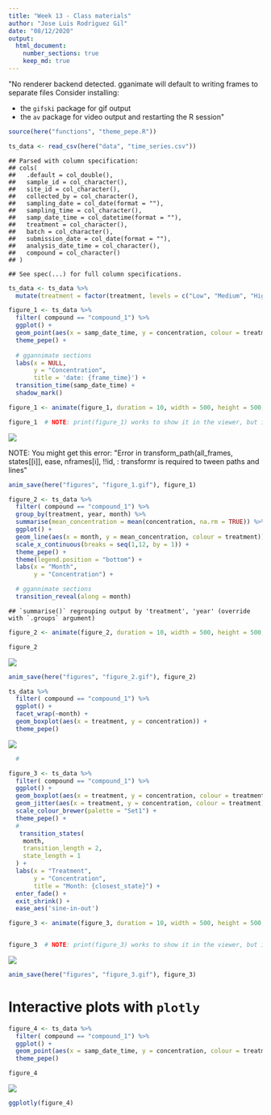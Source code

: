 ```yaml
---
title: "Week 13 - Class materials"
author: "Jose Luis Rodriguez Gil"
date: "08/12/2020"
output: 
  html_document:
    number_sections: true
    keep_md: true
---
```







"No renderer backend detected. gganimate will default to writing frames to separate files
Consider installing:
- the `gifski` package for gif output
- the `av` package for video output
and restarting the R session"



```r
source(here("functions", "theme_pepe.R"))
```


```r
ts_data <- read_csv(here("data", "time_series.csv"))
```

```
## Parsed with column specification:
## cols(
##   .default = col_double(),
##   sample_id = col_character(),
##   site_id = col_character(),
##   collected_by = col_character(),
##   sampling_date = col_date(format = ""),
##   sampling_time = col_character(),
##   samp_date_time = col_datetime(format = ""),
##   treatment = col_character(),
##   batch = col_character(),
##   submission_date = col_date(format = ""),
##   analysis_date_time = col_character(),
##   compound = col_character()
## )
```

```
## See spec(...) for full column specifications.
```

```r
ts_data <- ts_data %>% 
  mutate(treatment = factor(treatment, levels = c("Low", "Medium", "High")))
```



```r
figure_1 <- ts_data %>% 
  filter( compound == "compound_1") %>% 
  ggplot() +
  geom_point(aes(x = samp_date_time, y = concentration, colour = treatment)) +
  theme_pepe() +
  
  # ggannimate sections
  labs(x = NULL,
       y = "Concentration",
       title = 'date: {frame_time}') +
  transition_time(samp_date_time) +
  shadow_mark()

figure_1 <- animate(figure_1, duration = 10, width = 500, height = 500,  renderer = gifski_renderer(loop = TRUE))

figure_1  # NOTE: print(figure_1) works to show it in the viewer, but it wont knit the gif
```

![](week_12_files/figure-html/unnamed-chunk-3-1.gif)<!-- -->

NOTE: You might get this error: "Error in transform_path(all_frames, states[[i]], ease, nframes[i], !!id, : transformr is required to tween paths and lines"



```r
anim_save(here("figures", "figure_1.gif"), figure_1)
```




```r
figure_2 <- ts_data %>% 
  filter( compound == "compound_1") %>% 
  group_by(treatment, year, month) %>% 
  summarise(mean_concentration = mean(concentration, na.rm = TRUE)) %>% 
  ggplot() +
  geom_line(aes(x = month, y = mean_concentration, colour = treatment)) +
  scale_x_continuous(breaks = seq(1,12, by = 1)) +
  theme_pepe() +
  theme(legend.position = "bottom") +
  labs(x = "Month",
       y = "Concentration") +

  # ggannimate sections
  transition_reveal(along = month)
```

```
## `summarise()` regrouping output by 'treatment', 'year' (override with `.groups` argument)
```

```r
figure_2 <- animate(figure_2, duration = 10, width = 500, height = 500,  renderer = gifski_renderer(loop = TRUE))

figure_2
```

![](week_12_files/figure-html/unnamed-chunk-5-1.gif)<!-- -->


```r
anim_save(here("figures", "figure_2.gif"), figure_2)
```



```r
ts_data %>% 
  filter( compound == "compound_1") %>% 
  ggplot() +
  facet_wrap(~month) +
  geom_boxplot(aes(x = treatment, y = concentration)) +
  theme_pepe() 
```

![](week_12_files/figure-html/unnamed-chunk-7-1.png)<!-- -->

```r
  #
```


```r
figure_3 <- ts_data %>% 
  filter( compound == "compound_1") %>% 
  ggplot() +
  geom_boxplot(aes(x = treatment, y = concentration, colour = treatment)) +
  geom_jitter(aes(x = treatment, y = concentration, colour = treatment), alpha = 0.4) +
  scale_colour_brewer(palette = "Set1") +
  theme_pepe() +
  #
   transition_states(
    month,
    transition_length = 2,
    state_length = 1
  ) +
  labs(x = "Treatment",
       y = "Concentration",
       title = "Month: {closest_state}") +
  enter_fade() +
  exit_shrink() +
  ease_aes('sine-in-out')

figure_3 <- animate(figure_3, duration = 10, width = 500, height = 500,  renderer = gifski_renderer(loop = TRUE))


figure_3  # NOTE: print(figure_3) works to show it in the viewer, but it wont knit the gif
```

![](week_12_files/figure-html/unnamed-chunk-8-1.gif)<!-- -->




```r
anim_save(here("figures", "figure_3.gif"), figure_3)
```


# Interactive plots with `plotly`


```r
figure_4 <- ts_data %>% 
  filter( compound == "compound_1") %>% 
  ggplot() +
  geom_point(aes(x = samp_date_time, y = concentration, colour = treatment)) +
  theme_pepe()

figure_4
```

![](week_12_files/figure-html/unnamed-chunk-10-1.png)<!-- -->



```r
ggplotly(figure_4)
```

<!--html_preserve--><div id="htmlwidget-0844ae09ed7bc8106feb" style="width:672px;height:480px;" class="plotly html-widget"></div>
<script type="application/json" data-for="htmlwidget-0844ae09ed7bc8106feb">{"x":{"data":[{"x":[1516563540,1515947520,1516404240,1518805920,1519399380,1518374040,1520710200,1520703060,1521488220,1524666420,1523201340,1523730780,1527539280,1526758020,1526149200,1529426280,1529249340,1529447280,1531593000,1531938420,1531056000,1533926100,1533838860,1534609740,1537107840,1536081960,1536597360,1539451500,1539275580,1539627900,1542483360,1542043980,1541957700,1545427980,1544221200,1544636040],"y":[8.8998042889516,7.97741717550249,8.66017361115455,7.83130612338196,7.64332395442329,8.57440226785802,9.72336405518513,9.30161131533752,9.89637146380879,11.3326783845083,12.562977662209,11.5676956777516,17.1110800004959,16.5915194578982,16.5230431532937,19.8058268513551,19.4081241480042,20.0943596462983,25.0986215780183,25.4323797992534,25.1772210855143,26.0804795050324,25.4007486601353,27.4023929190043,18.4722258702898,18.0934249794729,18.2155183805578,17.8445552863473,16.3981593193746,17.0207560641562,13.9476670057137,14.0243496675771,13.5031917384942,9.64222904041534,9.39040912338845,9.00584608427111],"text":["samp_date_time: 2018-01-21 19:39:00<br />concentration:  8.899804<br />treatment: Low","samp_date_time: 2018-01-14 16:32:00<br />concentration:  7.977417<br />treatment: Low","samp_date_time: 2018-01-19 23:24:00<br />concentration:  8.660174<br />treatment: Low","samp_date_time: 2018-02-16 18:32:00<br />concentration:  7.831306<br />treatment: Low","samp_date_time: 2018-02-23 15:23:00<br />concentration:  7.643324<br />treatment: Low","samp_date_time: 2018-02-11 18:34:00<br />concentration:  8.574402<br />treatment: Low","samp_date_time: 2018-03-10 19:30:00<br />concentration:  9.723364<br />treatment: Low","samp_date_time: 2018-03-10 17:31:00<br />concentration:  9.301611<br />treatment: Low","samp_date_time: 2018-03-19 19:37:00<br />concentration:  9.896371<br />treatment: Low","samp_date_time: 2018-04-25 14:27:00<br />concentration: 11.332678<br />treatment: Low","samp_date_time: 2018-04-08 15:29:00<br />concentration: 12.562978<br />treatment: Low","samp_date_time: 2018-04-14 18:33:00<br />concentration: 11.567696<br />treatment: Low","samp_date_time: 2018-05-28 20:28:00<br />concentration: 17.111080<br />treatment: Low","samp_date_time: 2018-05-19 19:27:00<br />concentration: 16.591519<br />treatment: Low","samp_date_time: 2018-05-12 18:20:00<br />concentration: 16.523043<br />treatment: Low","samp_date_time: 2018-06-19 16:38:00<br />concentration: 19.805827<br />treatment: Low","samp_date_time: 2018-06-17 15:29:00<br />concentration: 19.408124<br />treatment: Low","samp_date_time: 2018-06-19 22:28:00<br />concentration: 20.094360<br />treatment: Low","samp_date_time: 2018-07-14 18:30:00<br />concentration: 25.098622<br />treatment: Low","samp_date_time: 2018-07-18 18:27:00<br />concentration: 25.432380<br />treatment: Low","samp_date_time: 2018-07-08 13:20:00<br />concentration: 25.177221<br />treatment: Low","samp_date_time: 2018-08-10 18:35:00<br />concentration: 26.080480<br />treatment: Low","samp_date_time: 2018-08-09 18:21:00<br />concentration: 25.400749<br />treatment: Low","samp_date_time: 2018-08-18 16:29:00<br />concentration: 27.402393<br />treatment: Low","samp_date_time: 2018-09-16 14:24:00<br />concentration: 18.472226<br />treatment: Low","samp_date_time: 2018-09-04 17:26:00<br />concentration: 18.093425<br />treatment: Low","samp_date_time: 2018-09-10 16:36:00<br />concentration: 18.215518<br />treatment: Low","samp_date_time: 2018-10-13 17:25:00<br />concentration: 17.844555<br />treatment: Low","samp_date_time: 2018-10-11 16:33:00<br />concentration: 16.398159<br />treatment: Low","samp_date_time: 2018-10-15 18:25:00<br />concentration: 17.020756<br />treatment: Low","samp_date_time: 2018-11-17 19:36:00<br />concentration: 13.947667<br />treatment: Low","samp_date_time: 2018-11-12 17:33:00<br />concentration: 14.024350<br />treatment: Low","samp_date_time: 2018-11-11 17:35:00<br />concentration: 13.503192<br />treatment: Low","samp_date_time: 2018-12-21 21:33:00<br />concentration:  9.642229<br />treatment: Low","samp_date_time: 2018-12-07 22:20:00<br />concentration:  9.390409<br />treatment: Low","samp_date_time: 2018-12-12 17:34:00<br />concentration:  9.005846<br />treatment: Low"],"type":"scatter","mode":"markers","marker":{"autocolorscale":false,"color":"rgba(248,118,109,1)","opacity":1,"size":5.66929133858268,"symbol":"circle","line":{"width":1.88976377952756,"color":"rgba(248,118,109,1)"}},"hoveron":"points","name":"Low","legendgroup":"Low","showlegend":true,"xaxis":"x","yaxis":"y","hoverinfo":"text","frame":null},{"x":[1514827320,1516480440,1516378980,1518971100,1519147980,1518960540,1521563640,1520368320,1521210540,1523982360,1524317580,1523900160,1526063040,1526919840,1525803960,1529346720,1529433480,1528482120,1531589580,1531762440,1531765920,1534537380,1534192320,1534008780,1537205580,1536852780,1536600720,1540143120,1539448140,1539876600,1542735000,1542814860,1542480060,1545082140,1544643300,1544890800],"y":[4.52194323641053,4.83841562586568,4.44616387939848,4.34939941877772,3.75723360349931,4.16804375378753,4.8676582452545,4.95798119521765,4.9916857500451,6.50730037350174,6.14388334437228,6.19572545361092,8.59299562685232,8.80978727173039,8.28415383411351,10.2440430951872,10.1516081282706,10.5223769568858,12.8850299431053,12.8659106249596,13.2189924909597,14.1309789424371,14.204079317467,13.8177944531019,9.42716295672828,9.71430350478703,9.22742514408329,9.01166751318734,8.35879878869335,8.91522040345487,7.17557828779023,7.5233160797478,7.59209483846108,5.81432756127589,5.06306692492583,5.42380783221483],"text":["samp_date_time: 2018-01-01 17:22:00<br />concentration:  4.521943<br />treatment: Medium","samp_date_time: 2018-01-20 20:34:00<br />concentration:  4.838416<br />treatment: Medium","samp_date_time: 2018-01-19 16:23:00<br />concentration:  4.446164<br />treatment: Medium","samp_date_time: 2018-02-18 16:25:00<br />concentration:  4.349399<br />treatment: Medium","samp_date_time: 2018-02-20 17:33:00<br />concentration:  3.757234<br />treatment: Medium","samp_date_time: 2018-02-18 13:29:00<br />concentration:  4.168044<br />treatment: Medium","samp_date_time: 2018-03-20 16:34:00<br />concentration:  4.867658<br />treatment: Medium","samp_date_time: 2018-03-06 20:32:00<br />concentration:  4.957981<br />treatment: Medium","samp_date_time: 2018-03-16 14:29:00<br />concentration:  4.991686<br />treatment: Medium","samp_date_time: 2018-04-17 16:26:00<br />concentration:  6.507300<br />treatment: Medium","samp_date_time: 2018-04-21 13:33:00<br />concentration:  6.143883<br />treatment: Medium","samp_date_time: 2018-04-16 17:36:00<br />concentration:  6.195725<br />treatment: Medium","samp_date_time: 2018-05-11 18:24:00<br />concentration:  8.592996<br />treatment: Medium","samp_date_time: 2018-05-21 16:24:00<br />concentration:  8.809787<br />treatment: Medium","samp_date_time: 2018-05-08 18:26:00<br />concentration:  8.284154<br />treatment: Medium","samp_date_time: 2018-06-18 18:32:00<br />concentration: 10.244043<br />treatment: Medium","samp_date_time: 2018-06-19 18:38:00<br />concentration: 10.151608<br />treatment: Medium","samp_date_time: 2018-06-08 18:22:00<br />concentration: 10.522377<br />treatment: Medium","samp_date_time: 2018-07-14 17:33:00<br />concentration: 12.885030<br />treatment: Medium","samp_date_time: 2018-07-16 17:34:00<br />concentration: 12.865911<br />treatment: Medium","samp_date_time: 2018-07-16 18:32:00<br />concentration: 13.218992<br />treatment: Medium","samp_date_time: 2018-08-17 20:23:00<br />concentration: 14.130979<br />treatment: Medium","samp_date_time: 2018-08-13 20:32:00<br />concentration: 14.204079<br />treatment: Medium","samp_date_time: 2018-08-11 17:33:00<br />concentration: 13.817794<br />treatment: Medium","samp_date_time: 2018-09-17 17:33:00<br />concentration:  9.427163<br />treatment: Medium","samp_date_time: 2018-09-13 15:33:00<br />concentration:  9.714304<br />treatment: Medium","samp_date_time: 2018-09-10 17:32:00<br />concentration:  9.227425<br />treatment: Medium","samp_date_time: 2018-10-21 17:32:00<br />concentration:  9.011668<br />treatment: Medium","samp_date_time: 2018-10-13 16:29:00<br />concentration:  8.358799<br />treatment: Medium","samp_date_time: 2018-10-18 15:30:00<br />concentration:  8.915220<br />treatment: Medium","samp_date_time: 2018-11-20 17:30:00<br />concentration:  7.175578<br />treatment: Medium","samp_date_time: 2018-11-21 15:41:00<br />concentration:  7.523316<br />treatment: Medium","samp_date_time: 2018-11-17 18:41:00<br />concentration:  7.592095<br />treatment: Medium","samp_date_time: 2018-12-17 21:29:00<br />concentration:  5.814328<br />treatment: Medium","samp_date_time: 2018-12-12 19:35:00<br />concentration:  5.063067<br />treatment: Medium","samp_date_time: 2018-12-15 16:20:00<br />concentration:  5.423808<br />treatment: Medium"],"type":"scatter","mode":"markers","marker":{"autocolorscale":false,"color":"rgba(0,186,56,1)","opacity":1,"size":5.66929133858268,"symbol":"circle","line":{"width":1.88976377952756,"color":"rgba(0,186,56,1)"}},"hoveron":"points","name":"Medium","legendgroup":"Medium","showlegend":true,"xaxis":"x","yaxis":"y","hoverinfo":"text","frame":null},{"x":[1515785520,1515612720,1516123440,1518625740,1518971280,1518794940,1521556320,1521567000,1521484200,1523474880,1523817240,1523038800,1526146080,1526924100,1525785960,1529349660,1529440020,1528752420,1531165020,1531679220,1531322760,1534015800,1534955280,1534537380,1537108500,1537021560,1537460940,1539797760,1539711300,1539801000,1542479100,1542479220,1542486660,1545248040,1544977440,1544293620],"y":[1.54322473881195,1.65290236258967,1.58566140337292,1.36978788982973,1.50742875256718,1.33030676883103,1.7145674414407,1.64565948833308,1.67731846086746,2.19279786614919,2.17378132387118,2.19235412440661,3.05600996140903,3.03226769700059,3.17887239341764,3.5136941968419,3.43022293565532,3.52478298909529,4.41097172392205,4.50970046571861,4.43601465791817,4.75922507769483,4.63525195249909,4.86057073567461,3.16135396785151,3.20594011156854,3.25354640802691,3.12957580868787,3.1308271029743,2.97765164401909,2.29976129429988,2.44612797787936,2.60802636952612,1.65799262588637,1.56448048777935,1.65511297099603],"text":["samp_date_time: 2018-01-12 19:32:00<br />concentration:  1.543225<br />treatment: High","samp_date_time: 2018-01-10 19:32:00<br />concentration:  1.652902<br />treatment: High","samp_date_time: 2018-01-16 17:24:00<br />concentration:  1.585661<br />treatment: High","samp_date_time: 2018-02-14 16:29:00<br />concentration:  1.369788<br />treatment: High","samp_date_time: 2018-02-18 16:28:00<br />concentration:  1.507429<br />treatment: High","samp_date_time: 2018-02-16 15:29:00<br />concentration:  1.330307<br />treatment: High","samp_date_time: 2018-03-20 14:32:00<br />concentration:  1.714567<br />treatment: High","samp_date_time: 2018-03-20 17:30:00<br />concentration:  1.645659<br />treatment: High","samp_date_time: 2018-03-19 18:30:00<br />concentration:  1.677318<br />treatment: High","samp_date_time: 2018-04-11 19:28:00<br />concentration:  2.192798<br />treatment: High","samp_date_time: 2018-04-15 18:34:00<br />concentration:  2.173781<br />treatment: High","samp_date_time: 2018-04-06 18:20:00<br />concentration:  2.192354<br />treatment: High","samp_date_time: 2018-05-12 17:28:00<br />concentration:  3.056010<br />treatment: High","samp_date_time: 2018-05-21 17:35:00<br />concentration:  3.032268<br />treatment: High","samp_date_time: 2018-05-08 13:26:00<br />concentration:  3.178872<br />treatment: High","samp_date_time: 2018-06-18 19:21:00<br />concentration:  3.513694<br />treatment: High","samp_date_time: 2018-06-19 20:27:00<br />concentration:  3.430223<br />treatment: High","samp_date_time: 2018-06-11 21:27:00<br />concentration:  3.524783<br />treatment: High","samp_date_time: 2018-07-09 19:37:00<br />concentration:  4.410972<br />treatment: High","samp_date_time: 2018-07-15 18:27:00<br />concentration:  4.509700<br />treatment: High","samp_date_time: 2018-07-11 15:26:00<br />concentration:  4.436015<br />treatment: High","samp_date_time: 2018-08-11 19:30:00<br />concentration:  4.759225<br />treatment: High","samp_date_time: 2018-08-22 16:28:00<br />concentration:  4.635252<br />treatment: High","samp_date_time: 2018-08-17 20:23:00<br />concentration:  4.860571<br />treatment: High","samp_date_time: 2018-09-16 14:35:00<br />concentration:  3.161354<br />treatment: High","samp_date_time: 2018-09-15 14:26:00<br />concentration:  3.205940<br />treatment: High","samp_date_time: 2018-09-20 16:29:00<br />concentration:  3.253546<br />treatment: High","samp_date_time: 2018-10-17 17:36:00<br />concentration:  3.129576<br />treatment: High","samp_date_time: 2018-10-16 17:35:00<br />concentration:  3.130827<br />treatment: High","samp_date_time: 2018-10-17 18:30:00<br />concentration:  2.977652<br />treatment: High","samp_date_time: 2018-11-17 18:25:00<br />concentration:  2.299761<br />treatment: High","samp_date_time: 2018-11-17 18:27:00<br />concentration:  2.446128<br />treatment: High","samp_date_time: 2018-11-17 20:31:00<br />concentration:  2.608026<br />treatment: High","samp_date_time: 2018-12-19 19:34:00<br />concentration:  1.657993<br />treatment: High","samp_date_time: 2018-12-16 16:24:00<br />concentration:  1.564480<br />treatment: High","samp_date_time: 2018-12-08 18:27:00<br />concentration:  1.655113<br />treatment: High"],"type":"scatter","mode":"markers","marker":{"autocolorscale":false,"color":"rgba(97,156,255,1)","opacity":1,"size":5.66929133858268,"symbol":"circle","line":{"width":1.88976377952756,"color":"rgba(97,156,255,1)"}},"hoveron":"points","name":"High","legendgroup":"High","showlegend":true,"xaxis":"x","yaxis":"y","hoverinfo":"text","frame":null}],"layout":{"margin":{"t":24.3686176836862,"r":5.97758405977584,"b":29.2901618929016,"l":26.8991282689913},"font":{"color":"rgba(13,13,13,1)","family":"sans","size":11.9551681195517},"xaxis":{"domain":[0,1],"automargin":true,"type":"linear","autorange":false,"range":[1513297287,1546958013],"tickmode":"array","ticktext":["Jan 2018","Apr 2018","Jul 2018","Oct 2018","Jan 2019"],"tickvals":[1514764800,1522540800,1530403200,1538352000,1546300800],"categoryorder":"array","categoryarray":["Jan 2018","Apr 2018","Jul 2018","Oct 2018","Jan 2019"],"nticks":null,"ticks":"outside","tickcolor":"rgba(13,13,13,1)","ticklen":2.98879202988792,"tickwidth":0.398505603985056,"showticklabels":true,"tickfont":{"color":"rgba(13,13,13,1)","family":"sans","size":8.36861768368618},"tickangle":-0,"showline":false,"linecolor":null,"linewidth":0,"showgrid":true,"gridcolor":"rgba(242,242,242,1)","gridwidth":0.398505603985056,"zeroline":false,"anchor":"y","title":{"text":"samp_date_time","font":{"color":"rgba(13,13,13,1)","family":"sans","size":9.56413449564135}},"hoverformat":".2f"},"yaxis":{"domain":[0,1],"automargin":true,"type":"linear","autorange":false,"range":[0.0267024613223728,28.7059972265129],"tickmode":"array","ticktext":["10","20"],"tickvals":[10,20],"categoryorder":"array","categoryarray":["10","20"],"nticks":null,"ticks":"outside","tickcolor":"rgba(13,13,13,1)","ticklen":2.98879202988792,"tickwidth":0.398505603985056,"showticklabels":true,"tickfont":{"color":"rgba(13,13,13,1)","family":"sans","size":8.36861768368618},"tickangle":-0,"showline":false,"linecolor":null,"linewidth":0,"showgrid":true,"gridcolor":"rgba(242,242,242,1)","gridwidth":0.398505603985056,"zeroline":false,"anchor":"x","title":{"text":"concentration","font":{"color":"rgba(13,13,13,1)","family":"sans","size":9.56413449564135}},"hoverformat":".2f"},"shapes":[{"type":"rect","fillcolor":"transparent","line":{"color":"rgba(13,13,13,1)","width":0.398505603985056,"linetype":"solid"},"yref":"paper","xref":"paper","x0":0,"x1":1,"y0":0,"y1":1}],"showlegend":true,"legend":{"bgcolor":null,"bordercolor":null,"borderwidth":0,"font":{"color":"rgba(13,13,13,1)","family":"sans","size":9.56413449564135},"y":1},"hovermode":"closest","barmode":"relative"},"config":{"doubleClick":"reset","showSendToCloud":false},"source":"A","attrs":{"2b5a5d1254a6":{"x":{},"y":{},"colour":{},"type":"scatter"}},"cur_data":"2b5a5d1254a6","visdat":{"2b5a5d1254a6":["function (y) ","x"]},"highlight":{"on":"plotly_click","persistent":false,"dynamic":false,"selectize":false,"opacityDim":0.2,"selected":{"opacity":1},"debounce":0},"shinyEvents":["plotly_hover","plotly_click","plotly_selected","plotly_relayout","plotly_brushed","plotly_brushing","plotly_clickannotation","plotly_doubleclick","plotly_deselect","plotly_afterplot","plotly_sunburstclick"],"base_url":"https://plot.ly"},"evals":[],"jsHooks":[]}</script><!--/html_preserve-->









